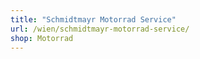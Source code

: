 ```yaml
---
title: "Schmidtmayr Motorrad Service"
url: /wien/schmidtmayr-motorrad-service/
shop: Motorrad
---
```

